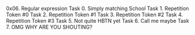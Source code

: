 0x06. Regular expression
Task 0. Simply matching School
Task 1. Repetition Token #0
Task 2. Repetition Token #1
Task 3. Repetition Token #2
Task 4. Repetition Token #3
Task 5. Not quite HBTN yet
Task 6. Call me maybe
Task 7. OMG WHY ARE YOU SHOUTING?
